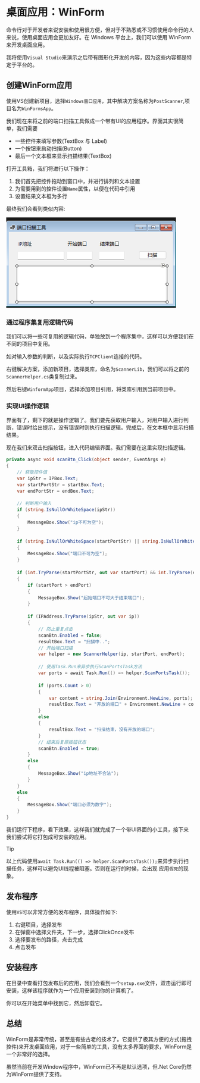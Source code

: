 # 桌面应用：WinForm

命令行对于开发者来说安装和使用很方便，但对于不熟悉或不习惯使用命令行的人来说，使用桌面应用会更加友好。在 Windows 平台上，我们可以使用 WinForm 来开发桌面应用。

我将使用`Visual Studio`来演示之后带有图形化开发的内容，因为这些内容都是特定于平台的。

## 创建WinForm应用

使用VS创建新项目，选择`Windows窗口应用`，其中解决方案名称为`PostScanner`,项目名为`WinFormsApp`。

我们现在来将之前的端口扫描工具做成一个带有UI的应用程序。界面其实很简单，我们需要

- 一些控件来填写参数(TextBox 与 Label)
- 一个按钮来启动扫描(Button)
- 最后一个文本框来显示扫描结果(TextBox)

打开工具箱，我们将进行以下操作：

1. 我们首先把控件拖动到窗口中，并进行排列和文本设置
2. 为需要用到的控件设置`Name`属性，以便在代码中引用
3. 设置结果文本框为多行

最终我们会看到类似内容:

![WinForm](../images/csharpBase/WinForm1.png)

### 通过程序集复用逻辑代码

我们可以将一些可复用的逻辑代码，单独放到一个程序集中，这样可以方便我们在不同的项目中复用。

如对输入参数的判断，以及实际执行`TCPClient`连接的代码。

右键解决方案，添加新项目，选择类库，命名为`ScannerLib`，我们可以将之前的`ScannerHelper.cs`类复制过来。

然后右键`WinformApp`项目，选择添加项目引用，将类库引用到当前项目中。

### 实现UI操作逻辑

界面有了，剩下的就是操作逻辑了。我们要先获取用户输入，对用户输入进行判断，错误时给出提示，没有错误时则执行扫描逻辑。完成后，在文本框中显示扫描结果。

现在我们来双击扫描按钮，进入代码编辑界面。我们需要在这里实现扫描逻辑。

```csharp
private async void scanBtn_Click(object sender, EventArgs e)
{
    // 获取控件值 
    var ipStr = IPBox.Text;
    var startPortStr = startBox.Text;
    var endPortStr = endBox.Text;

    // 判断用户输入
    if (string.IsNullOrWhiteSpace(ipStr))
    {
        MessageBox.Show("ip不可为空");
    }

    if (string.IsNullOrWhiteSpace(startPortStr) || string.IsNullOrWhiteSpace(endPortStr))
    {
        MessageBox.Show("端口不可为空");
    }

    if (int.TryParse(startPortStr, out var startPort) && int.TryParse(endPortStr, out var endPort))
    {
        if (startPort > endPort)
        {
            MessageBox.Show("起始端口不可大于结束端口");
        }

        if (IPAddress.TryParse(ipStr, out var ip))
        {
            // 防止重复点击
            scanBtn.Enabled = false;
            resultBox.Text = "扫描中..";
            // 开始端口扫描
            var helper = new ScannerHelper(ip, startPort, endPort);

            // 使用Task.Run来异步执行ScanPortsTask方法
            var ports = await Task.Run(() => helper.ScanPortsTask());

            if (ports.Count > 0)
            {
                var content = string.Join(Environment.NewLine, ports);
                resultBox.Text = "开放的端口" + Environment.NewLine + content;
            }
            else
            {
                resultBox.Text = "扫描结束，没有开放的端口";
            }
            // 结束后复原按钮状态
            scanBtn.Enabled = true;
        }
        else
        {
            MessageBox.Show("ip地址不合法");
        }
    }
    else
    {
        MessageBox.Show("端口必须为数字");
    }
}
```

我们运行下程序，看下效果，这样我们就完成了一个带UI界面的小工具，接下来我们尝试将它打包成可安装的应用。

> [!TIP]
> 以上代码使用`await Task.Run(() => helper.ScanPortsTask());`来异步执行扫描任务，这样可以避免UI线程被阻塞。否则在运行的时候，会出现 应用`假死`的现象。

## 发布程序

使用`VS`可以非常方便的发布程序，具体操作如下:

1. 右键项目，选择发布
2. 在弹窗中选择文件夹，下一步，选择ClickOnce发布
3. 选择要发布的路径，点击完成
4. 点击发布

## 安装程序

在目录中查看打包发布后的应用，我们会看到一个`setup.exe`文件，双击运行即可安装，这样该程序就作为一个应用安装到你的计算机了。

你可以在开始菜单中找到它，然后卸载它。

## 总结

WinForm是非常传统，甚至是有些古老的技术了。它提供了极其方便的方式(拖拽控件)来开发桌面应用，对于一些简单的工具，没有太多界面的要求，WinForm是一个非常好的选择。

虽然当前在开发Window程序中，WinForm已不再是默认选项，但.Net Core仍然为WinForm提供了支持。
